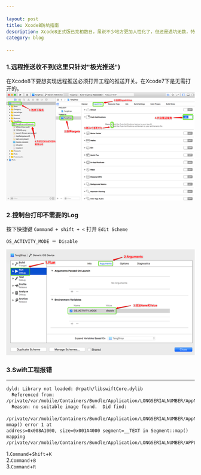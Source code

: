 ```yaml
---

layout: post
title: Xcode8防坑指南
description: Xcode8正式版已亮相数日，虽说不少地方更加人性化了，但还是遇坑无数，特此记录，以供大家参考......
category: blog

---
```

### 1.远程推送收不到(这里只针对"极光推送")
在Xcode8下要想实现远程推送必须打开工程的推送开关。在Xcode7下是无需打开的。
<img src="/images/Xcode8/Xcode8APNs.png">

### 2.控制台打印不需要的Log
按下快捷键 `Command + shift + <` 打开 `Edit Scheme` 

    OS_ACTIVITY_MODE ＝ Disable

<img src="/images/Xcode8/Log.png">

### 3.Swift工程报错  
___
	dyld: Library not loaded: @rpath/libswiftCore.dylib
	  Referenced from: /private/var/mobile/Containers/Bundle/Application/LONGSERIALNUMBER/AppName.app/AppName
	  Reason: no suitable image found.  Did find:
	    /private/var/mobile/Containers/Bundle/Application/LONGSERIALNUMBER/AppName.app/Frameworks/libswiftCore.dylib: mmap() error 1 at
	address=0x008A1000, size=0x001A4000 segment=__TEXT in Segment::map() mapping
	/private/var/mobile/Containers/Bundle/Application/LONGSERIALNUMBER/APPLICATION_NAME/Frameworks/libswiftCore.dylib

1.`Command`+`Shift`+`K`  
2.`Command`+`B`   
3.`Command`+`R` 



